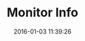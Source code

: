 ---
layout: lab-single.hbs
title: Monitor Info
date: 2016-01-03 11:39:26
description: Application to quickly visualize the frequency and total victims in the data-sets from Monitor.
image: https://farm2.staticflickr.com/1573/24900231951_b11de08b2e_b.jpg
thumb: https://farm2.staticflickr.com/1573/24900231951_b11de08b2e.jpg
tags:
  - dataset-monitor
---